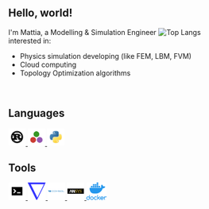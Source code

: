 ## Hello, world!

<a href="https://github.com/anuraghazra/github-readme-stats">
  <!--
  Width refers to the document's width. Using a 40% allows GitHub's iOS app to
  look decent
  -->
  <img align="right" width="40%" alt="Top Langs"
       src="https://github-readme-stats.vercel.app/api/top-langs/?username=mSamiolo&layout=compact&langs_count=6&exclude_repo=Demeter&hide=Jupyter+Notebook%2CVue&hide_title=true&theme=transparent">
</a>

I'm Mattia, a Modelling & Simulation Engineer interested in:

- Physics simulation developing (like FEM, LBM, FVM)
- Cloud computing
- Topology Optimization algorithms

<br/>

## Languages

<div>
    <!--Rust-->
    <a href="https://www.rust-lang.org">
      <img alt="Rust" height="35px" src=".github/resources/rust.png">
    </a>
    <!--Julia-->
    <a href="https://www.julialang.org/">
      <img alt="Julia" height="35px" src=".github/resources/julia_lang.jpeg">
    </a>
    <!--Python-->
    <a href="https://www.python.org/">
      <img alt="Python" height="35px" src=".github/resources/python.png">
    </a>
</div>

## Tools
<div>
    <!--UNIX OS-->
    <a href="">
      <img alt="UNIX OS" height="35px" src=".github/resources/unixtermpng.png">
    </a>
    <!--OpenFOAM-->
    <a href="https://www.openfoam.com/">
      <img alt="OpenFOAM" height="35px" src=".github/resources/OpenFOAM.png">
    </a>
    <!--COMSOL-->
    <a href="https://www.comsol.com/">
      <img alt="COMSOL" height="35px" src=".github/resources/comsol.png">
    </a>
    <!--ANSYS-->
    <a href="https://www.ansys.com/">
      <img alt="ANSYS" height="35px" src=".github/resources/ansys.png">
    </a>
    <!--Docker-->
    <a href="https://www.docker.com/">
      <img alt="Docker" height="35px" src=".github/resources/docker.png">
    </a>
</div>

